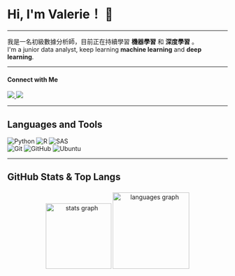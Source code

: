 # Hi, I'm Valerie！ 👋

---

我是一名初級數據分析師，目前正在持續學習 **機器學習** 和 **深度學習** 。
</br>
I'm a junior data analyst, keep learning **machine learning** and **deep learning**.

---

<div align="left">

#### Connect with Me

<div >

<a href="https://valerietsai.github.io/" target="_blank">
    <img src="https://img.shields.io/badge/My%20Website-blue?style=for-the-badge"/>
</a>

<a href="mailto:snowhuei106@gmail.com">
    <img src="https://img.shields.io/badge/-mail-red?style=for-the-badge&logo=gmail&logoColor=white"/>
</a>

</div>

---

## Languages and Tools

![Python](https://img.shields.io/badge/Python-3670A0?style=for-the-badge&logo=python&logoColor=ffdd54)
![R](https://img.shields.io/badge/R-D9D9D9?style=for-the-badge&logo=r&logoColor=0500FF)
![SAS](https://img.shields.io/badge/SAS-2CA8F5?style=for-the-badge)
</br>
![Git](https://img.shields.io/badge/Git-%23F05033.svg?style=for-the-badge&logo=git&logoColor=white)
![GitHub](https://img.shields.io/badge/GitHub-%23121011.svg?style=for-the-badge&logo=github&logoColor=white)
![Ubuntu](https://img.shields.io/badge/Ubuntu-E95420?style=for-the-badge&logo=ubuntu&logoColor=white)

---
## GitHub Stats & Top Langs

###

<div align="center">
<img src="https://github-readme-stats.vercel.app/api?hide_title=false&hide_rank=false&show_icons=true&include_all_commits=true&count_private=true&disable_animations=false&theme=dracula&locale=en&hide_border=false&username=valerietsai" height="150" alt="stats graph"  />
<img src="https://github-readme-stats.vercel.app/api/top-langs?locale=en&hide_title=false&layout=compact&card_width=320&langs_count=5&theme=dracula&hide_border=false&username=valerietsai" height="175" alt="languages graph"  />
</div>

###